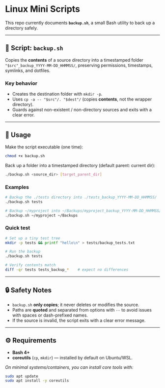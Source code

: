 # Linux Mini Scripts

This repo currently documents **`backup.sh`**, a small Bash utility to back up a directory safely.

---

## 🧰 Script: `backup.sh`

Copies the **contents** of a source directory into a timestamped folder
`"$src"_backup_YYYY-MM-DD_HHMMSS/`, preserving permissions, timestamps, symlinks, and dotfiles.

### Key behavior

* Creates the destination folder with `mkdir -p`.
* Uses `cp -a -- "$src"/. "$dest"/` (copies **contents**, not the wrapper directory).
* Guards against non-existent / non-directory sources and exits with a clear error.

---

## 🚀 Usage

Make the script executable (one time):

```bash
chmod +x backup.sh
```

Back up a folder into a timestamped directory (default parent: current dir):

```bash
./backup.sh <source_dir> [target_parent_dir]
```

### Examples

```bash
# Backup the ./tests directory into ./tests_backup_YYYY-MM-DD_HHMMSS/
./backup.sh tests

# Backup ~/myproject into ~/Backups/myproject_backup_YYYY-MM-DD_HHMMSS/
./backup.sh ~/myproject ~/Backups
```

### Quick test

```bash
# Set up a tiny test tree
mkdir -p tests && printf "hello\n" > tests/backup_tests.txt

# Run the backup
./backup.sh tests

# Verify contents match
diff -qr tests tests_backup_*    # expect no differences
```

---

## 🔒 Safety Notes

* `backup.sh` **only copies**; it never deletes or modifies the source.
* Paths are **quoted** and separated from options with `--` to avoid issues
  with spaces or dash-prefixed names.
* If the source is invalid, the script exits with a clear error message.

---

## ⚙️ Requirements

* **Bash 4+**
* **coreutils** (`cp`, `mkdir`) — installed by default on Ubuntu/WSL.

*On minimal systems/containers, you can install core tools with:*

```bash
sudo apt update
sudo apt install -y coreutils
```
